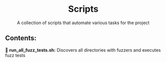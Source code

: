 <h1 align="center"> Scripts </h1>

<p align="center"> A collection of scripts that automate various tasks for the project </p>

## Contents:

🧪 **run_all_fuzz_tests.sh:** Discovers all directories with fuzzers and executes fuzz tests
